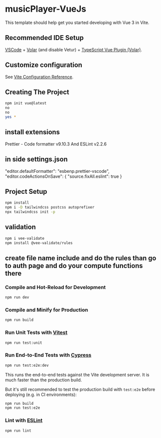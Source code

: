 # musicPlayer-VueJs

This template should help get you started developing with Vue 3 in Vite.

## Recommended IDE Setup

[VSCode](https://code.visualstudio.com/) + [Volar](https://marketplace.visualstudio.com/items?itemName=Vue.volar) (and disable Vetur) + [TypeScript Vue Plugin (Volar)](https://marketplace.visualstudio.com/items?itemName=Vue.vscode-typescript-vue-plugin).

## Customize configuration

See [Vite Configuration Reference](https://vitejs.dev/config/).

## Creating The Project

```sh
npm init vue@latest
no
no
yes *
```

## install extensions

Prettier - Code formatter v9.10.3 And
ESLint v2.2.6

## in side settings.json

"editor.defaultFormatter": "esbenp.prettier-vscode",
"editor.codeActionsOnSave": {
"source.fixAll.eslint": true
}

## Project Setup

```sh
npm install
npm i -D tailwindcss postcss autoprefixer
npx tailwindcss init -p
```

## validation

```sh
npm i vee-validate
npm install @vee-validate/rules
```

## create file name include and do the rules than go to auth page and do your compute functions there

### Compile and Hot-Reload for Development

```sh
npm run dev
```

### Compile and Minify for Production

```sh
npm run build
```

### Run Unit Tests with [Vitest](https://vitest.dev/)

```sh
npm run test:unit
```

### Run End-to-End Tests with [Cypress](https://www.cypress.io/)

```sh
npm run test:e2e:dev
```

This runs the end-to-end tests against the Vite development server.
It is much faster than the production build.

But it's still recommended to test the production build with `test:e2e` before deploying (e.g. in CI environments):

```sh
npm run build
npm run test:e2e
```

### Lint with [ESLint](https://eslint.org/)

```sh
npm run lint
```
